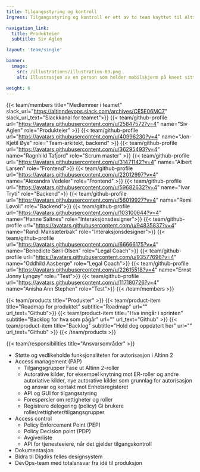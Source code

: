 ```yaml
---
title: Tilgangsstyring og kontroll
Ingress: Tilgangsstyring og kontroll er ett av to team knyttet til Altinn autorisasjon, som har hovedansvar for alt rundt tilgangsstyring i Altinn 2 og Altinn 3.

navigation_link:
  title: Produkteier
  subtitle: Siv Aglen

layout: 'team/single'

banner:
  image:
    src: /illustrations/illustration-03.png
    alt: Illustrasjon av en person som holder mobilskjerm på kneet sitt

weight: 6
---
```


{{< team/members title="Medlemmer i teamet" slack_url="https://altinndevops.slack.com/archives/CE5E06MC7" slack_url_text="Slackkanal for teamet">}}
{{< team/github-profile url="https://avatars.githubusercontent.com/u/25847572?v=4" name="Siv Aglen" role="Produkteier" >}}
{{< team/github-profile url="https://avatars.githubusercontent.com/u/40996230?v=4" name="Jon-Kjetil Øye" role="Team-arkitekt, backend" >}}
{{< team/github-profile url="https://avatars.githubusercontent.com/u/36295493?v=4" name="Ragnhild Tafjord" role="Scrum master" >}}
{{< team/github-profile url="https://avatars.githubusercontent.com/u/31471142?v=4" name="Albert Larsen" role="Frontend">}}
{{< team/github-profile url="https://avatars.githubusercontent.com/u/22012997?v=4" name="Alexandra Vedeler" role="Frontend" >}}
{{< team/github-profile url="https://avatars.githubusercontent.com/u/59682632?v=4" name="Ivar Tryti" role="Backend">}}
{{< team/github-profile url="https://avatars.githubusercontent.com/u/56019927?v=4" name="Remi Løvoll" role="Backend">}}
{{< team/github-profile url="https://avatars.githubusercontent.com/u/103100644?v=4" name="Hanne Saltnes" role="Interaksjonsdesigner">}}
{{< team/github-profile url="https://avatars.githubusercontent.com/u/94835837?v=4" name="Randi Mansæterbak" role="Interaksjonsdesigner">}}
{{< team/github-profile url="https://avatars.githubusercontent.com/u/66666175?v=4" name="Benedicte Sørli Olsen" role="Legal Coach">}}
{{< team/github-profile url="https://avatars.githubusercontent.com/u/93577696?v=4" name="Oddhild Aasberge" role="Legal Coach">}}
{{< team/github-profile url="https://avatars.githubusercontent.com/u/22615518?v=4" name="Ernst Jonny Lyngøy" role="Test">}}
{{< team/github-profile url="https://avatars.githubusercontent.com/u/117180726?v=4" name="Anisha Ann Stephen" role="Test">}}
{{< /team/members >}}

{{< team/products title="Produkter" >}}
{{< team/product-item title="Roadmap for produktet" subtitle="Roadmap" url="" url_text="Github">}}
{{< team/product-item title="Hva inngår i sprinten" subtitle="Backlog for hva som pågår" url="" url_text="Github" >}}
{{< team/product-item title="Backlog" subtitle="Hold deg oppdatert her" url="" url_text="Github" >}}
{{< /team/products >}}

{{< team/responsibilities title="Ansvarsområder" >}}

- Støtte og vedlikeholde funksjonaliteten for autorisasjon i Altinn 2
- Access management (PAP)
    - Tilgangsgrupper
        Fase ut Altinn 2-roller
    - Autorative kilder, for eksempel knytning mot ER-roller og andre autoriative kilder, nye autorative kilder som grunnlag for autorisasjon og ansvar og kontakt mot Enhetsregisteret
   -  API og GUI for tilgangsstyring
   -  Forespørsler om rettigheter og roller
   -  Registrere delegering (policy)
        Gi brukere roller/rettigheter/tilgangsgrupper
- Access control
   - Policy Enforcement Point (PEP)
   - Policy Decision point (PDP)
   - Avgiverliste
   - API for tjenesteeiere, når det gjelder tilgangskontroll
- Dokumentasjon
- Bidra til Digdirs felles designsystem
- DevOps-team med totalansvar fra idé til produksjon
